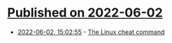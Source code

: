 # [Published on 2022-06-02](index.md)

* [2022-06-02, 15:02:55](https://news.ycombinator.com/item?id=31595751) - [The Linux cheat command](https://opensource.com/article/22/6/linux-cheat-command)
